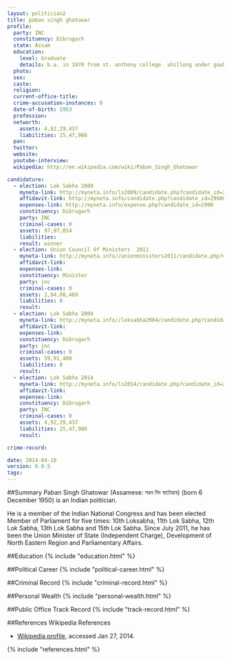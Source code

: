 ```yaml
---
layout: politician2
title: paban singh ghatowar
profile: 
  party: INC
  constituency: Dibrugarh
  state: Assam
  education: 
    level: Graduate
    details: b.a. in 1970 from st. anthony college  shillong under gauhati unvercity
  photo: 
  sex: 
  caste: 
  religion: 
  current-office-title: 
  crime-accusation-instances: 0
  date-of-birth: 1953
  profession: 
  networth: 
    assets: 4,92,29,437
    liabilities: 25,47,986
  pan: 
  twitter: 
  website: 
  youtube-interview: 
  wikipedia: http://en.wikipedia.com/wiki/Paban_Singh_Ghatowar

candidature: 
  - election: Lok Sabha 2009
    myneta-link: http://myneta.info/ls2009/candidate.php?candidate_id=2990
    affidavit-link: http://myneta.info/candidate.php?candidate_id=2990&scan=original
    expenses-link: http://myneta.info/expense.php?candidate_id=2990
    constituency: Dibrugarh 
    party: INC
    criminal-cases: 0
    assets: 97,97,014
    liabilities: 
    result: winner 
  - election: Union Council Of Ministers  2011
    myneta-link: http://myneta.info//unionministers2011/candidate.php?candidate_id=40
    affidavit-link: 
    expenses-link: 
    constituency: Minister 
    party: inc
    criminal-cases: 0
    assets: 2,94,08,469
    liabilities: 0
    result:  
  - election: Lok Sabha 2004
    myneta-link: http://myneta.info//loksabha2004/candidate.php?candidate_id=335
    affidavit-link: 
    expenses-link: 
    constituency: Dibrugarh 
    party: inc
    criminal-cases: 0
    assets: 59,91,408
    liabilities: 0
    result:  
  - election: Lok Sabha 2014
    myneta-link: http://myneta.info/ls2014/candidate.php?candidate_id=234
    affidavit-link: 
    expenses-link: 
    constituency: Dibrugarh 
    party: INC
    criminal-cases: 0
    assets: 4,92,29,437
    liabilities: 25,47,986
    result:  

crime-record: 

date: 2014-04-10
version: 0.0.5
tags: 
---
```


##Summary
Paban Singh Ghatowar (Assamese: পৱন সিং ঘাটোৱাৰ) (born 6 December 1950) is an Indian politician.

He is a member of the Indian National Congress and has been elected Member of Parliament for five times: 10th Loksabha, 11th Lok Sabha, 12th Lok Sabha, 13th Lok Sabha and 15th Lok Sabha. Since July 2011, he has been the Union Minister of State (Independent Charge), Development of North Eastern Region and Parliamentary Affairs.


##Education
{% include "education.html" %}


##Political Career
{% include "political-career.html" %}


##Criminal Record
{% include "criminal-record.html" %}


##Personal Wealth
{% include "personal-wealth.html" %}


##Public Office Track Record
{% include "track-record.html" %}


##References
Wikipedia References
- [Wikipedia profile]({{page.profile.wikipedia}}), accessed Jan 27, 2014.



{% include "references.html" %}
